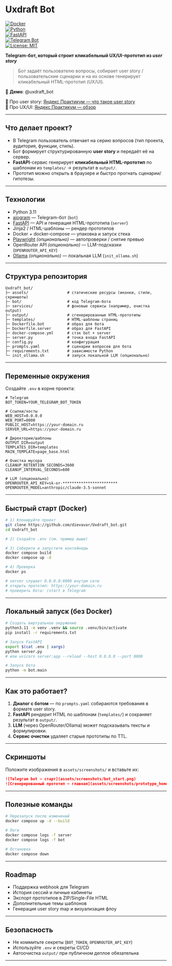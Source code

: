 # Uxdraft Bot  

[![Docker](https://img.shields.io/badge/Docker-ready-blue?logo=docker)](https://www.docker.com/)  
[![Python](https://img.shields.io/badge/Python-3.11-green?logo=python)](https://www.python.org/)  
[![FastAPI](https://img.shields.io/badge/FastAPI-0.115+-teal?logo=fastapi)](https://fastapi.tiangolo.com/)  
[![Telegram Bot](https://img.shields.io/badge/Telegram-Bot-blue?logo=telegram)](https://core.telegram.org/bots)  
[![License: MIT](https://img.shields.io/badge/License-MIT-yellow.svg)](LICENSE)  

**Telegram-бот, который строит кликабельный UX/UI-прототип из *user story***  

> Бот задаёт пользователю вопросы, собирает user story / пользовательские сценарии и на их основе генерирует кликабельный HTML-прототип (UX/UI).  

🔗 **Демо**: @uxdraft_bot 

📖 Про user story: [Яндекс Практикум — что такое user story](https://practicum.yandex.ru/blog/chto-takoe-polzovatelskie-scenarii-i-dlya-chego-ih-nuzhno-stroit/)  
🎨 Про UX/UI: [Яндекс Практикум — обзор](https://practicum.yandex.ru/blog/chto-takoe-ux-ui-dizayn/)  

---

## Что делает проект?

- В Telegram пользователь отвечает на серию вопросов (тип проекта, аудитория, функции, стиль).  
- Бот формирует структурированную **user story** и передаёт её на сервер.  
- **FastAPI**-сервис генерирует **кликабельный HTML-прототип** по шаблонам из `templates/` → результат в `output/`.  
- Прототип можно открыть в браузере и быстро прогнать сценарии/гипотезы.

---

## Технологии

- Python 3.11  
- [aiogram](https://docs.aiogram.dev) — Telegram-бот (`bot`)  
- [FastAPI](https://fastapi.tiangolo.com/) — API и генерация HTML-прототипа (`server`)  
- Jinja2 / HTML-шаблоны — рендер прототипов  
- Docker + docker-compose — упаковка и запуск стека  
- [Playwright](https://playwright.dev) *(опционально)* — автопроверки / снятие превью  
- OpenRouter API *(опционально)* — LLM-подсказки (`OPENROUTER_API_KEY`)  
- [Ollama](https://ollama.ai) *(опционально)* — локальная LLM (`init_ollama.sh`)  

---

## Структура репозитория

```
Uxdraft_bot/
├─ assets/                 # статические ресурсы (иконки, стили, скриншоты)
├─ bot/                    # код Telegram-бота
├─ services/               # фоновые сервисы (например, очистка output)
├─ output/                 # сгенерированные HTML-прототипы
├─ templates/              # HTML-шаблоны страниц
├─ Dockerfile.bot          # образ для бота
├─ Dockerfile.server       # образ для FastAPI
├─ docker-compose.yml      # стэк bot + server
├─ server.py               # точка входа FastAPI
├─ config.py               # конфигурация
├─ prompts.yaml            # сценарии вопросов для бота
├─ requirements.txt        # зависимости Python
└─ init_ollama.sh          # запуск локальной LLM (опционально)
```

---

## Переменные окружения

Создайте `.env` в корне проекта:  

```env
# Telegram
BOT_TOKEN=YOUR_TELEGRAM_BOT_TOKEN

# Ссылки/хосты
WEB_HOST=0.0.0.0
WEB_PORT=8000
PUBLIC_HOST=https://your-domain.ru
SERVER_URL=https://your-domain.ru

# Директории/шаблоны
OUTPUT_DIR=output
TEMPLATES_DIR=templates
MAIN_TEMPLATE=page_base.html

# Очистка мусора
CLEANUP_RETENTION_SECONDS=3600
CLEANUP_INTERVAL_SECONDS=600

# LLM (опционально)
OPENROUTER_API_KEY=sk-or-************************
OPENROUTER_MODEL=anthropic/claude-3.5-sonnet
```

---

## Быстрый старт (Docker)

```bash
# 1) Клонируйте проект
git clone https://github.com/dievavar/Uxdraft_bot.git
cd Uxdraft_bot

# 2) Создайте .env (см. пример выше)

# 3) Соберите и запустите контейнеры
docker compose build
docker compose up -d

# 4) Проверка
docker ps

# server слушает 0.0.0.0:8000 внутри сети
# открыть прототип: https://your-domain.ru
# проверить бота: /start в Telegram
```

---

## Локальный запуск (без Docker)

```bash
# Создать виртуальное окружение
python3.11 -m venv .venv && source .venv/bin/activate
pip install -r requirements.txt

# Запуск FastAPI
export $(cat .env | xargs)
python server.py
# или uvicorn server:app --reload --host 0.0.0.0 --port 8000

# Запуск бота
python -m bot.main
```

---

## Как это работает?

1. **Диалог с ботом** — по `prompts.yaml` собираются требования в формате user story.  
2. **FastAPI** рендерит HTML по шаблонам (`templates/`) и сохраняет результат в `output/`.  
3. **LLM** (через OpenRouter/Ollama) может подсказывать тексты и формулировки.  
4. **Сервис очистки** удаляет старые прототипы по TTL.  

---

## Скриншоты

Положите изображения в `assets/screenshots/` и вставьте их:  

```markdown
![Telegram bot — старт](assets/screenshots/bot_start.png)
![Сгенерированный прототип — главная](assets/screenshots/prototype_home.png)
```

---

## Полезные команды

```bash
# Перезапуск после изменений
docker compose up -d --build

# Логи
docker compose logs -f server
docker compose logs -f bot

# Остановка
docker compose down
```

---

## Roadmap

- Поддержка webhook для Telegram  
- История сессий и личные кабинеты  
- Экспорт прототипов в ZIP/Single-File HTML  
- Дополнительные темы шаблонов  
- Генерация user story map и визуализация флоу  

---

## Безопасность

- Не коммитьте секреты (`BOT_TOKEN`, `OPENROUTER_API_KEY`)  
- Используйте `.env` и секреты CI/CD  
- Автоочистка `output/` при публичном деплое обязательна  

---
